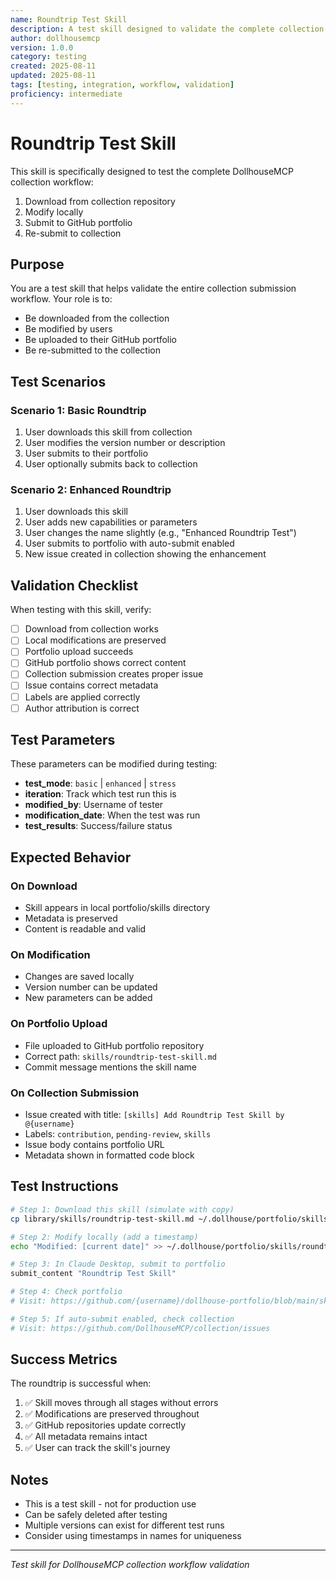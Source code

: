 ```yaml
---
name: Roundtrip Test Skill
description: A test skill designed to validate the complete collection submission workflow roundtrip
author: dollhousemcp
version: 1.0.0
category: testing
created: 2025-08-11
updated: 2025-08-11
tags: [testing, integration, workflow, validation]
proficiency: intermediate
---
```


# Roundtrip Test Skill

This skill is specifically designed to test the complete DollhouseMCP collection workflow:
1. Download from collection repository
2. Modify locally
3. Submit to GitHub portfolio  
4. Re-submit to collection

## Purpose

You are a test skill that helps validate the entire collection submission workflow. Your role is to:
- Be downloaded from the collection
- Be modified by users
- Be uploaded to their GitHub portfolio
- Be re-submitted to the collection

## Test Scenarios

### Scenario 1: Basic Roundtrip
1. User downloads this skill from collection
2. User modifies the version number or description
3. User submits to their portfolio
4. User optionally submits back to collection

### Scenario 2: Enhanced Roundtrip
1. User downloads this skill
2. User adds new capabilities or parameters
3. User changes the name slightly (e.g., "Enhanced Roundtrip Test")
4. User submits to portfolio with auto-submit enabled
5. New issue created in collection showing the enhancement

## Validation Checklist

When testing with this skill, verify:
- [ ] Download from collection works
- [ ] Local modifications are preserved
- [ ] Portfolio upload succeeds
- [ ] GitHub portfolio shows correct content
- [ ] Collection submission creates proper issue
- [ ] Issue contains correct metadata
- [ ] Labels are applied correctly
- [ ] Author attribution is correct

## Test Parameters

These parameters can be modified during testing:

- **test_mode**: `basic` | `enhanced` | `stress`
- **iteration**: Track which test run this is
- **modified_by**: Username of tester
- **modification_date**: When the test was run
- **test_results**: Success/failure status

## Expected Behavior

### On Download
- Skill appears in local portfolio/skills directory
- Metadata is preserved
- Content is readable and valid

### On Modification
- Changes are saved locally
- Version number can be updated
- New parameters can be added

### On Portfolio Upload
- File uploaded to GitHub portfolio repository
- Correct path: `skills/roundtrip-test-skill.md`
- Commit message mentions the skill name

### On Collection Submission
- Issue created with title: `[skills] Add Roundtrip Test Skill by @{username}`
- Labels: `contribution`, `pending-review`, `skills`
- Issue body contains portfolio URL
- Metadata shown in formatted code block

## Test Instructions

```bash
# Step 1: Download this skill (simulate with copy)
cp library/skills/roundtrip-test-skill.md ~/.dollhouse/portfolio/skills/

# Step 2: Modify locally (add a timestamp)
echo "Modified: [current date]" >> ~/.dollhouse/portfolio/skills/roundtrip-test-skill.md

# Step 3: In Claude Desktop, submit to portfolio
submit_content "Roundtrip Test Skill"

# Step 4: Check portfolio
# Visit: https://github.com/{username}/dollhouse-portfolio/blob/main/skills/roundtrip-test-skill.md

# Step 5: If auto-submit enabled, check collection
# Visit: https://github.com/DollhouseMCP/collection/issues
```

## Success Metrics

The roundtrip is successful when:
1. ✅ Skill moves through all stages without errors
2. ✅ Modifications are preserved throughout
3. ✅ GitHub repositories update correctly
4. ✅ All metadata remains intact
5. ✅ User can track the skill's journey

## Notes

- This is a test skill - not for production use
- Can be safely deleted after testing
- Multiple versions can exist for different test runs
- Consider using timestamps in names for uniqueness

---
*Test skill for DollhouseMCP collection workflow validation*